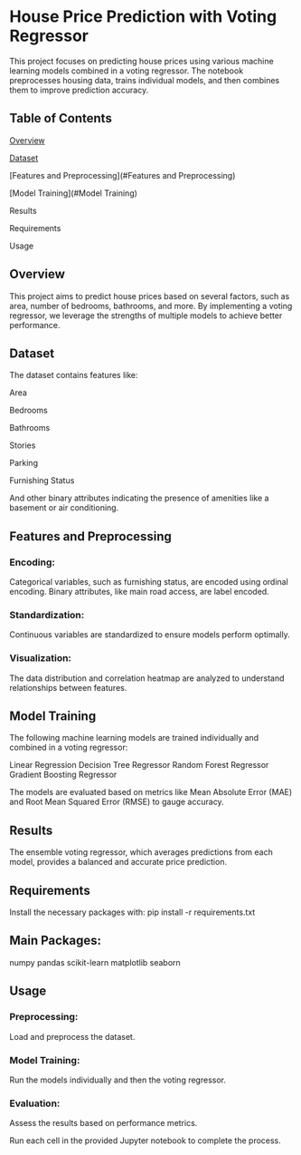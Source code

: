 
# House Price Prediction with Voting Regressor

This project focuses on predicting house prices using various machine learning models combined in a voting regressor. The notebook preprocesses housing data, trains individual models, and then combines them to improve prediction accuracy.

## Table of Contents

[Overview](#overview)

[Dataset](#dataset)

[Features and Preprocessing](#Features and Preprocessing)


[Model Training](#Model Training)

Results

Requirements

Usage

## Overview

This project aims to predict house prices based on several factors, such as area, number of bedrooms, bathrooms, and more. By implementing a voting regressor, we leverage the strengths of multiple models to achieve better performance.


## Dataset
The dataset contains features like:

Area

Bedrooms

Bathrooms

Stories

Parking

Furnishing Status

And other binary attributes indicating the presence of amenities like a basement or air conditioning.


## Features and Preprocessing

### Encoding:

Categorical variables, such as furnishing status, are encoded using ordinal encoding.
Binary attributes, like main road access, are label encoded.

### Standardization:

Continuous variables are standardized to ensure models perform optimally.

### Visualization:

The data distribution and correlation heatmap are analyzed to understand relationships between features.


## Model Training
The following machine learning models are trained individually and combined in a voting regressor:

Linear Regression
Decision Tree Regressor
Random Forest Regressor
Gradient Boosting Regressor

The models are evaluated based on metrics like Mean Absolute Error (MAE) and Root Mean Squared Error (RMSE) to gauge accuracy.


## Results

The ensemble voting regressor, which averages predictions from each model, provides a balanced and accurate price prediction.


## Requirements
Install the necessary packages with:
pip install -r requirements.txt


## Main Packages:

numpy
pandas
scikit-learn
matplotlib
seaborn


## Usage

### Preprocessing:
Load and preprocess the dataset.
### Model Training:
Run the models individually and then the voting regressor.
### Evaluation:
Assess the results based on performance metrics.

Run each cell in the provided Jupyter notebook to complete the process.
